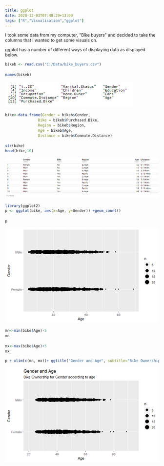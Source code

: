 ```yaml
---
title: ggplot
date: 2020-12-03T07:48:29+13:00
tags: ["R","Visualisation","ggplot"]
---
```


I took some data from my computer, "Bike buyers" and decided to take the columns that I wanted to get some visuals on.

ggplot has a number of different ways of displaying data as displayed below.

```r
bikeb <- read.csv("C:/Data/bike_buyers.csv")

names(bikeb)
```

![png](p1.PNG)

```r
bike<-data.frame(Gender = bikeb$Gender, 
               Bike = bikeb$Purchased.Bike,
               Region = bikeb$Region,
               Age = bikeb$Age,
               Distance = bikeb$Commute.Distance)

str(bike)
head(bike,10)
```

![png](p2.PNG)

```r
library(ggplot2)
p <- ggplot(bike, aes(x=Age, y=Gender)) +geom_count()

p
```

![png](p3.png)

```r
mn<-min(bike$Age)-5
mn

mx<-max(bike$Age)+5
mx
```

```r
p + xlim(c(mn, mx))+ ggtitle("Gender and Age", subtitle="Bike Ownership for Gender according to age")
```
![png](p4.png)




